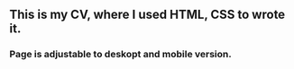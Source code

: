 <h2>This is my CV, where I used HTML, CSS to wrote it.</h2>
<h3> Page is adjustable to deskopt and mobile version.</h3>

